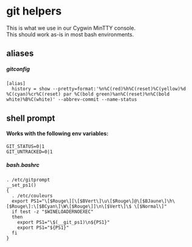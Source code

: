 # git helpers
This is what we use in our Cygwin MinTTY console.<br/>
This should work as-is in most bash environments.

## aliases

##### gitconfig
    [alias]
      history = show --pretty=format:'%n%C(red)%h%C(reset)%C(yellow)%d %C(cyan)%cr%C(reset) par %C(bold green)%an%C(reset)%n%C(bold white)%B%C(white)' --abbrev-commit --name-status

## shell prompt

#### Works with the following env variables:
    GIT_STATUS=0|1
    GIT_UNTRACKED=0|1

##### bash.bashrc
    . /etc/gitprompt
    __set_ps1()
    {
      . /etc/couleurs
      export PS1="\[$Rouge\][\[$BVert\]\u\[$Rouge\]@\[$BJaune\]\h\[$Rouge\]:\[$BCyan\]\W\[$Rouge\]]\n\[$Vert\]\$ \[$Normal\]"
      if test -z "$WINELOADERNOEXEC"
      then
        export PS1="\$(__git_ps1)\n${PS1}"
        export PS1="${PS1}"
      fi
    }
